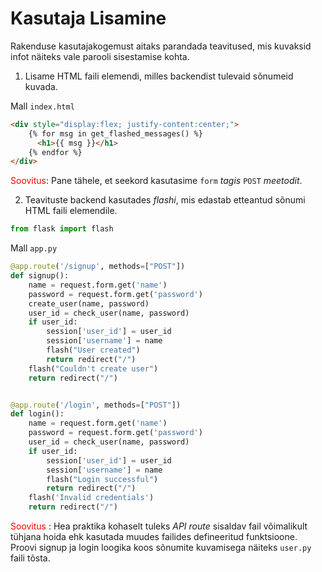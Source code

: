 # Kasutaja Lisamine

Rakenduse kasutajakogemust aitaks parandada teavitused, mis kuvaksid infot näiteks vale parooli sisestamise kohta.

1. Lisame HTML faili elemendi, milles backendist tulevaid sõnumeid kuvada.
   
Mall `index.html`
```html
<div style="display:flex; justify-content:center;">
    {% for msg in get_flashed_messages() %}
      <h1>{{ msg }}</h1>
    {% endfor %}
</div>
```

<span style="color: red">Soovitus</span>: Pane tähele, et seekord kasutasime `form` _tagis_ `POST` _meetodit_.

2. Teavituste backend kasutades *flashi*, mis edastab etteantud sõnumi HTML faili elemendile.

```python
from flask import flash
```

Mall `app.py`
```python
@app.route('/signup', methods=["POST"])
def signup():
    name = request.form.get('name')
    password = request.form.get('password')
    create_user(name, password)
    user_id = check_user(name, password)
    if user_id:
        session['user_id'] = user_id
        session['username'] = name
        flash("User created")
        return redirect("/")
    flash("Couldn't create user")
    return redirect("/")


@app.route('/login', methods=["POST"])
def login():
    name = request.form.get('name')
    password = request.form.get('password')
    user_id = check_user(name, password)
    if user_id:
        session['user_id'] = user_id
        session['username'] = name
        flash("Login successful")
        return redirect("/")
    flash('Invalid credentials')
    return redirect("/")
```

<span style="color: red">Soovitus </span>: Hea praktika kohaselt tuleks *API route* sisaldav fail võimalikult tühjana hoida ehk kasutada muudes failides defineeritud funktsioone. Proovi signup ja login loogika koos sõnumite kuvamisega näiteks `user.py` faili tõsta.
